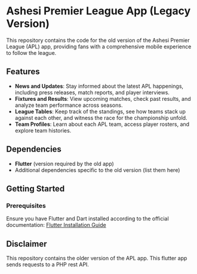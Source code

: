 # Ashesi Premier League App (Legacy Version)

This repository contains the code for the old version of the Ashesi Premier League (APL) app, providing fans with a comprehensive mobile experience to follow the league.

## Features

- **News and Updates**: Stay informed about the latest APL happenings, including press releases, match reports, and player interviews.
- **Fixtures and Results**: View upcoming matches, check past results, and analyze team performance across seasons.
- **League Tables**: Keep track of the standings, see how teams stack up against each other, and witness the race for the championship unfold.
- **Team Profiles**: Learn about each APL team, access player rosters, and explore team histories.


## Dependencies

- **Flutter** (version required by the old app)
- Additional dependencies specific to the old version (list them here)

## Getting Started

### Prerequisites

Ensure you have Flutter and Dart installed according to the official documentation: [Flutter Installation Guide](https://docs.flutter.dev/get-started/install)

## Disclaimer

This repository contains the older version of the APL app. This flutter app sends requests to a PHP rest API.
